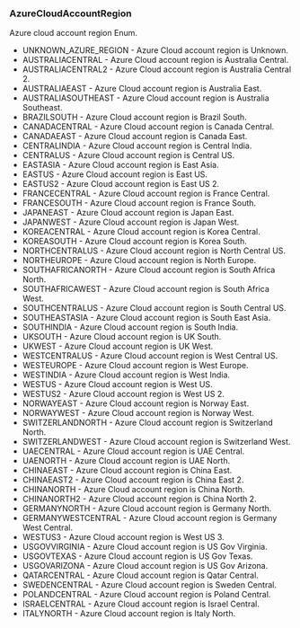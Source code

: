 ### AzureCloudAccountRegion
Azure cloud account region Enum.

- UNKNOWN_AZURE_REGION - Azure Cloud account region is Unknown.
- AUSTRALIACENTRAL - Azure Cloud account region is Australia Central.
- AUSTRALIACENTRAL2 - Azure Cloud account region is Australia Central 2.
- AUSTRALIAEAST - Azure Cloud account region is Australia East.
- AUSTRALIASOUTHEAST - Azure Cloud account region is Australia Southeast.
- BRAZILSOUTH - Azure Cloud account region is Brazil South.
- CANADACENTRAL - Azure Cloud account region is Canada Central.
- CANADAEAST - Azure Cloud account region is Canada East.
- CENTRALINDIA - Azure Cloud account region is Central India.
- CENTRALUS - Azure Cloud account region is Central US.
- EASTASIA - Azure Cloud account region is East Asia.
- EASTUS - Azure Cloud account region is East US.
- EASTUS2 - Azure Cloud account region is East US 2.
- FRANCECENTRAL - Azure Cloud account region is France Central.
- FRANCESOUTH - Azure Cloud account region is France South.
- JAPANEAST - Azure Cloud account region is Japan East.
- JAPANWEST - Azure Cloud account region is Japan West.
- KOREACENTRAL - Azure Cloud account region is Korea Central.
- KOREASOUTH - Azure Cloud account region is Korea South.
- NORTHCENTRALUS - Azure Cloud account region is North Central US.
- NORTHEUROPE - Azure Cloud account region is North Europe.
- SOUTHAFRICANORTH - Azure Cloud account region is South Africa North.
- SOUTHAFRICAWEST - Azure Cloud account region is South Africa West.
- SOUTHCENTRALUS - Azure Cloud account region is South Central US.
- SOUTHEASTASIA - Azure Cloud account region is South East Asia.
- SOUTHINDIA - Azure Cloud account region is South India.
- UKSOUTH - Azure Cloud account region is UK South.
- UKWEST - Azure Cloud account region is UK West.
- WESTCENTRALUS - Azure Cloud account region is West Central US.
- WESTEUROPE - Azure Cloud account region is West Europe.
- WESTINDIA - Azure Cloud account region is West India.
- WESTUS - Azure Cloud account region is West US.
- WESTUS2 - Azure Cloud account region is West US 2.
- NORWAYEAST - Azure Cloud account region is Norway East.
- NORWAYWEST - Azure Cloud account region is Norway West.
- SWITZERLANDNORTH - Azure Cloud account region is Switzerland North.
- SWITZERLANDWEST - Azure Cloud account region is Switzerland West.
- UAECENTRAL - Azure Cloud account region is UAE Central.
- UAENORTH - Azure Cloud account region is UAE North.
- CHINAEAST - Azure Cloud account region is China East.
- CHINAEAST2 - Azure Cloud account region is China East 2.
- CHINANORTH - Azure Cloud account region is China North.
- CHINANORTH2 - Azure Cloud account region is China North 2.
- GERMANYNORTH - Azure Cloud account region is Germany North.
- GERMANYWESTCENTRAL - Azure Cloud account region is Germany West Central.
- WESTUS3 - Azure Cloud account region is West US 3.
- USGOVVIRGINIA - Azure Cloud account region is US Gov Virginia.
- USGOVTEXAS - Azure Cloud account region is US Gov Texas.
- USGOVARIZONA - Azure Cloud account region is US Gov Arizona.
- QATARCENTRAL - Azure Cloud account region is Qatar Central.
- SWEDENCENTRAL - Azure Cloud account region is Sweden Central.
- POLANDCENTRAL - Azure Cloud account region is Poland Central.
- ISRAELCENTRAL - Azure Cloud account region is Israel Central.
- ITALYNORTH - Azure Cloud account region is Italy North.
